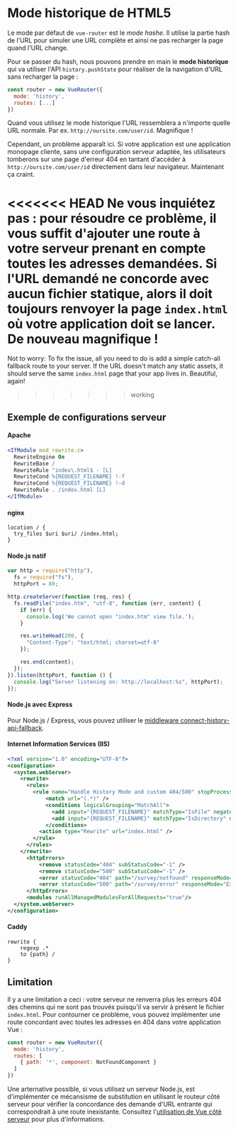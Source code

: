 # Mode historique de HTML5

Le mode par défaut de `vue-router` est le _mode hashe_. Il utilise la partie hash de l'URL pour simuler une URL complète et ainsi ne pas recharger la page quand l'URL change.

Pour se passer du hash, nous pouvons prendre en main le **mode historique** qui va utiliser l'API `history.pushState` pour réaliser de la navigation d'URL sans recharger la page :

``` js
const router = new VueRouter({
  mode: 'history',
  routes: [...]
})
```

Quand vous utilisez le mode historique l'URL ressemblera a n'importe quelle URL normale. Par ex. `http://oursite.com/user/id`. Magnifique !

Cependant, un problème apparaît ici. Si votre application est une application monopage cliente, sans une configuration serveur adaptée, les utilisateurs tomberons sur une page d'erreur 404 en tantant d'accéder à `http://oursite.com/user/id` directement dans leur navigateur. Maintenant ça craint.

<<<<<<< HEAD
Ne vous inquiétez pas : pour résoudre ce problème, il vous suffit d'ajouter une route à votre serveur prenant en compte toutes les adresses demandées. Si l'URL demandé ne concorde avec aucun fichier statique, alors il doit toujours renvoyer la page `index.html` où votre application doit se lancer. De nouveau magnifique !
=======
Not to worry: To fix the issue, all you need to do is add a simple catch-all fallback route to your server. If the URL doesn't match any static assets, it should serve the same `index.html` page that your app lives in. Beautiful, again!
>>>>>>> working

## Exemple de configurations serveur

#### Apache

```apache
<IfModule mod_rewrite.c>
  RewriteEngine On
  RewriteBase /
  RewriteRule ^index\.html$ - [L]
  RewriteCond %{REQUEST_FILENAME} !-f
  RewriteCond %{REQUEST_FILENAME} !-d
  RewriteRule . /index.html [L]
</IfModule>
```

#### nginx

```nginx
location / {
  try_files $uri $uri/ /index.html;
}
```

#### Node.js natif

```js
var http = require("http"),
  fs = require("fs"),
  httpPort = 80;

http.createServer(function (req, res) {
  fs.readFile("index.htm", "utf-8", function (err, content) {
    if (err) {
      console.log('We cannot open "index.htm" view file.');
    }

    res.writeHead(200, {
      "Content-Type": "text/html; charset=utf-8"
    });

    res.end(content);
  });
}).listen(httpPort, function () {
  console.log("Server listening on: http://localhost:%s", httpPort);
});
```

#### Node.js avec Express

Pour Node.js / Express, vous pouvez utiliser le [middleware connect-history-api-fallback](https://github.com/bripkens/connect-history-api-fallback).

#### Internet Information Services (IIS)

```xml
<?xml version="1.0" encoding="UTF-8"?>
<configuration>
  <system.webServer>
    <rewrite>
      <rules>
        <rule name="Handle History Mode and custom 404/500" stopProcessing="true">
            <match url="(.*)" />
            <conditions logicalGrouping="MatchAll">
              <add input="{REQUEST_FILENAME}" matchType="IsFile" negate="true" />
              <add input="{REQUEST_FILENAME}" matchType="IsDirectory" negate="true" />
            </conditions>
          <action type="Rewrite" url="index.html" />
        </rule>
      </rules>
    </rewrite>
      <httpErrors>
          <remove statusCode="404" subStatusCode="-1" />
          <remove statusCode="500" subStatusCode="-1" />
          <error statusCode="404" path="/survey/notfound" responseMode="ExecuteURL" />
          <error statusCode="500" path="/survey/error" responseMode="ExecuteURL" />
      </httpErrors>
      <modules runAllManagedModulesForAllRequests="true"/>
  </system.webServer>
</configuration>
```

#### Caddy

```
rewrite {
    regexp .*
    to {path} /
}
```

## Limitation

Il y a une limitation a ceci : votre serveur ne renverra plus les erreurs 404 des chemins qui ne sont pas trouvés puisqu'il va servir à présent le fichier `index.html`. Pour contourner ce problème, vous pouvez implémenter une route concordant avec toutes les adresses en 404 dans votre application Vue :

``` js
const router = new VueRouter({
  mode: 'history',
  routes: [
    { path: '*', component: NotFoundComponent }
  ]
})
```

Une arternative possible, si vous utilisez un serveur Node.js, est d'implémenter ce mécansisme de substitution en utilisant le routeur côté serveur pour vérifier la concordance des demande d'URL entrante qui correspondrait à une route inexistante. Consultez l'[utilisation de Vue côté serveur](https://ssr.vuejs.org/en/) pour plus d'informations.
